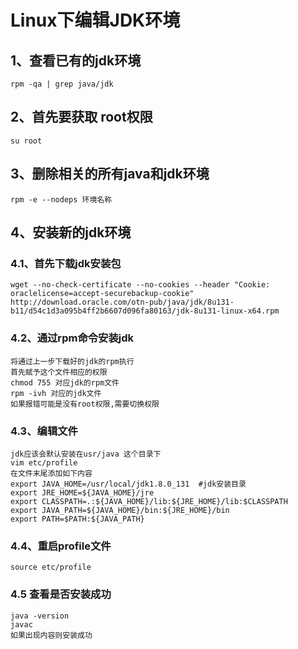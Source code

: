# Linux下编辑JDK环境

## 1、查看已有的jdk环境

```shell
rpm -qa | grep java/jdk
```

## 2、首先要获取 root权限

```shell
su root
```

## 3、删除相关的所有java和jdk环境

```shell
rpm -e --nodeps 环境名称
```

## 4、安装新的jdk环境

###   4.1、首先下载jdk安装包

```shell
wget --no-check-certificate --no-cookies --header "Cookie: oraclelicense=accept-securebackup-cookie" http://download.oracle.com/otn-pub/java/jdk/8u131-b11/d54c1d3a095b4ff2b6607d096fa80163/jdk-8u131-linux-x64.rpm 
```

### 	4.2、通过rpm命令安装jdk

```shell
将通过上一步下载好的jdk的rpm执行
首先赋予这个文件相应的权限
chmod 755 对应jdk的rpm文件
rpm -ivh 对应的jdk文件
如果报错可能是没有root权限,需要切换权限
```

### 	4.3、编辑文件

```shell
jdk应该会默认安装在usr/java 这个目录下
vim etc/profile
在文件末尾添加如下内容
export JAVA_HOME=/usr/local/jdk1.8.0_131  #jdk安装目录
export JRE_HOME=${JAVA_HOME}/jre
export CLASSPATH=.:${JAVA_HOME}/lib:${JRE_HOME}/lib:$CLASSPATH
export JAVA_PATH=${JAVA_HOME}/bin:${JRE_HOME}/bin
export PATH=$PATH:${JAVA_PATH}
```

### 	4.4、重启profile文件

```shell
source etc/profile
```

### 	4.5 查看是否安装成功

```shell
java -version
javac
如果出现内容则安装成功
```

